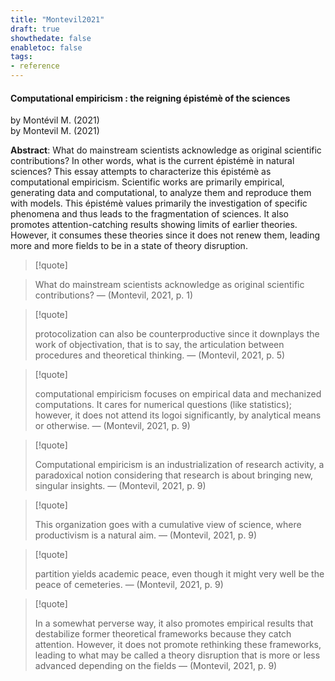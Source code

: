 ```yaml
---
title: "Montevil2021"
draft: true
showthedate: false
enabletoc: false
tags:
- reference
---
```


#### **Computational empiricism : the reigning épistémè of the sciences**     

by Montévil M. (2021)         
by Montevil M. (2021)         

**Abstract**:  What do mainstream scientists acknowledge as original scientific contributions? In other words, what is the current épistémè in natural sciences? This essay attempts to characterize this épistémè as computational empiricism. Scientific works are primarily empirical, generating data and computational, to analyze them and reproduce them with models. This épistémè values primarily the investigation of specific phenomena and thus leads to the fragmentation of sciences. It also promotes attention-catching results showing limits of earlier theories. However, it consumes these theories since it does not renew them, leading more and more fields to be in a state of theory disruption.




> [!quote] 

>
>
>What do mainstream scientists acknowledge as original scientific contributions? —  (Montevil, 2021, p. 1) 

>

> [!quote] 
>
>protocolization can also be counterproductive since it downplays the work of objectivation, that is to say, the articulation between procedures and theoretical thinking. —  (Montevil, 2021, p. 5) 

>

> [!quote] 
>
>computational empiricism focuses on empirical data and mechanized computations. It cares for numerical questions (like statistics); however, it does not attend its logoi significantly, by analytical means or otherwise. —  (Montevil, 2021, p. 9) 

>

> [!quote] 
>
>Computational empiricism is an industrialization of research activity, a paradoxical notion considering that research is about bringing new, singular insights. —  (Montevil, 2021, p. 9) 

>

> [!quote] 
>
>This organization goes with a cumulative view of science, where productivism is a natural aim. —  (Montevil, 2021, p. 9) 

>

> [!quote] 
>
>partition yields academic peace, even though it might very well be the peace of cemeteries. —  (Montevil, 2021, p. 9) 

>

> [!quote] 
>
>In a somewhat perverse way, it also promotes empirical results that destabilize former theoretical frameworks because they catch attention. However, it does not promote rethinking these frameworks, leading to what may be called a theory disruption that is more or less advanced depending on the fields —  (Montevil, 2021, p. 9) 


